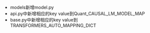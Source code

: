 * models新增model.py
* api.py中新增相应的key value到Quant_CAUSAL_LM_MODEL_MAP
* base.py中新增相应的key value到TRANSFORMERS_AUTO_MAPPING_DICT